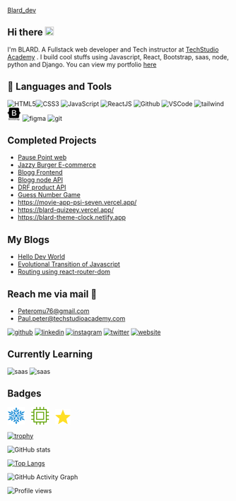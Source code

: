 
 [Blard_dev](https://pbs.twimg.com/profile_banners/1464330315930157057/1662083447/1500x500)
 ## Hi there <img src="https://raw.githubusercontent.com/MartinHeinz/MartinHeinz/master/wave.gif" width="20px" height="20px">
I'm BLARD. A Fullstack web developer and Tech instructor at <a href="https://techstudioacademy.com" target="_blank">TechStudio Academy</a> . I build cool stuffs using Javascript, React, Bootstrap, saas, node, python and Django. You can view my portfolio <a href="#" target="_blank">here</a>


## 🚀 Languages and Tools
![HTML5](https://img.icons8.com/color/30/html-5.png)![CSS3](https://img.icons8.com/color/30/css3.png)
![JavaScript](https://img.icons8.com/color/30/javascript.png)
![ReactJS](https://img.icons8.com/color/30/react-native.png)
![Github](https://img.icons8.com/color-glass/30/github.png)
![VSCode](https://img.icons8.com/color/30/visual-studio-code-2019.png)
<img src="https://www.vectorlogo.zone/logos/tailwindcss/tailwindcss-icon.svg" alt="tailwind" width="30" height="30"/>
<img src="https://raw.githubusercontent.com/devicons/devicon/master/icons/bootstrap/bootstrap-plain-wordmark.svg" alt="bootstrap" width="30" height="30"/>
<img src="https://www.vectorlogo.zone/logos/figma/figma-icon.svg" alt="figma" width="30" height="30"/>
<img src="https://www.vectorlogo.zone/logos/git-scm/git-scm-icon.svg" alt="git" width="30" height="30"/>


## Completed Projects
-  <a href="https://pause-web.vercel.app" target="_blank">Pause Point web</a>
-  <a href="" target="_blank">Jazzy Burger E-commerce</a>
-  <a href="https://blogg-fullstack-byzyd47md-blard-omu.vercel.app/" target="_blank">Blogg Frontend</a>
-  <a href="https://blogg-api-v1.onrender.com/api-docs" target="_blank">Blogg node API</a>
-  <a href="https://drf-api-7c9p.onrender.com/api/" target="_blank">DRF product API</a>
-  <a href="https://guess-game-v2.vercel.app/pages/guess.html" target="_blank">Guess Number Game</a>
-  https://movie-app-psi-seven.vercel.app/
-  https://blard-quizeey.vercel.app/
-  https://blard-theme-clock.netlify.app

## My Blogs
- <a href="https://dev.to/blardomu/hello-dev-world-12o0" target="_blank">Hello Dev World</a>
- <a href="https://www.linkedin.com/feed/update/urn:li:activity:6988069956068208643/" target="_blank">Evolutional Transition of Javascript</a>
- <a href="#">Routing using react-router-dom</a>

## Reach me via mail 📝
- Peteromu76@gmail.com
- Paul.peter@techstudioacademy.com

[<img src='https://cdn.jsdelivr.net/npm/simple-icons@3.0.1/icons/github.svg' alt='github' height='40'>](https://github.com/Blard-omu)  [<img src='https://cdn.jsdelivr.net/npm/simple-icons@3.0.1/icons/linkedin.svg' alt='linkedin' height='40'>](https://www.linkedin.com/in/peteromu/)  [<img src='https://cdn.jsdelivr.net/npm/simple-icons@3.0.1/icons/instagram.svg' alt='instagram' height='40'>](https://www.instagram.com/peteromu/)  [<img src='https://cdn.jsdelivr.net/npm/simple-icons@3.0.1/icons/twitter.svg' alt='twitter' height='40'>](https://twitter.com/@omu1peter)
[<img src='https://cdn.jsdelivr.net/npm/simple-icons@3.0.1/icons/icloud.svg' alt='website' height='40'>](https://blard-profile-pg.netlify.app/) 

## Currently Learning 

<img src="https://upload.wikimedia.org/wikipedia/commons/thumb/9/96/Sass_Logo_Color.svg/1280px-Sass_Logo_Color.svg.png" alt="saas" width="30" height="30"/>
<img src="https://rescale.com/wp-content/uploads/drf-3.png" alt="saas" width="30" height="30"/>

## Badges
<a href='https://archiveprogram.github.com/'><img src='https://raw.githubusercontent.com/acervenky/animated-github-badges/master/assets/acbadge.gif' width='40' height='40'></a> <a href='https://docs.github.com/en/developers'><img src='https://raw.githubusercontent.com/acervenky/animated-github-badges/master/assets/devbadge.gif' width='40' height='40'></a> <a href='https://stars.github.com/'><img src='https://raw.githubusercontent.com/acervenky/animated-github-badges/master/assets/starbadge.gif' width='35' height='35'></a> 

[![trophy](https://github-profile-trophy.vercel.app/?username=Blard-omu&theme=radical)](https://github.com/ryo-ma/github-profile-trophy)

![GitHub stats](https://github-readme-stats.vercel.app/api?username=Blard-omu&show_icons=true&count_private=true&theme=radical)  

[![Top Langs](https://github-readme-stats.vercel.app/api/top-langs/?username=Blard-omu&theme=radical)](https://github.com/anuraghazra/github-readme-stats)

![GitHub Activity Graph](https://activity-graph.herokuapp.com/graph?username=Blard-omu&theme=radical)  

![Profile views](https://gpvc.arturio.dev/Blard-omu)
